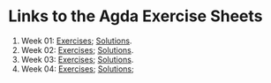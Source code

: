 # Links to the Agda Exercise Sheets

1. Week 01: [Exercises](01-Exercises.lagda.md);
   	    [Solutions](01-Solutions.lagda.md).
1. Week 02: [Exercises](02-Exercises.lagda.md);
   	    [Solutions](02-Solutions.lagda.md).
1. Week 03: [Exercises](03-Exercises.lagda.md);
   	    [Solutions](03-Solutions.lagda.md).
1. Week 04: [Exercises](../HITs/Exercises4.lagda.md);
   	    [Solutions](../HITs/Solutions4.lagda.md);